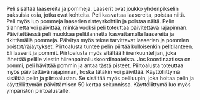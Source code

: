 Peli sisältää laasereita ja pommeja. Laaserit ovat joukko yhdenpikselin paksuisia osia, jotka ovat kohteita.
Peli kasvattaa laasereita, poistaa niitä. Peli myös luo pommeja laaserien risteyskohtiin ja poistaa näitä. 
Pelin tilannetta voi päivittää, minkä vuoksi peli toteuttaa päivitettävä rajapinnan. Päivitettäessä peli muokkaa pelitilannetta kasvattamalla laasereita ja tikittämällä pommeja.
Päivitys myös tekee tarvittavat laaserien ja pommien poistot/räjäytykset.
Piirtoalusta tuntee pelin piirtää kulloisenkin pelitilanteen. Eli laaserit ja pommit. 
Piirtoalusta myös sitältää hiirenkuuntelijan, joka lähettää pelille viestin hiirenpainalluskoordinaateista. Jos koordinaatissa on pommi, peli hävittää pommin ja antaa tästä pisteet.
Piirtoalusta toteuttaa myös päivitettävä rajapinnan, koska tätäkin voi päivittää. 
Käyttöliittymä sisältää pelin ja piirtoalustan. Se sisältää myös peliluupin, joka hoitaa pelin ja käyttöliittymän päivittämisen 50 kertaa sekunnissa.
Käyttöliittymä luo myös ympäristön piirtoalustalle.